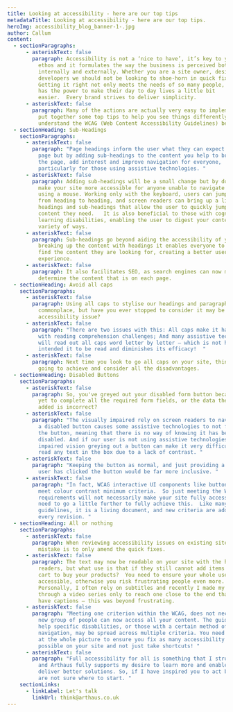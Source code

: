 ```yaml
---
title: Looking at accessibility - here are our top tips
metadataTitle: Looking at accessibility - here are our top tips.
heroImg: accessibility_blog_banner-1-.jpg
author: Callum
content:
  - sectionParagraphs:
      - asteriskText: false
        paragraph: Accessibility is not a ‘nice to have’, it’s key to your culture and
          ethos and it formulates the way the business is perceived both
          internally and externally. Whether you are a site owner, designers, or
          developers we should not be looking to shoe-horn in quick fixes.
          Getting it right not only meets the needs of so many people, but also
          has the power to make their day to day lives a little bit
          easier.  Every brand strives to deliver simplicity.
      - asteriskText: false
        paragraph: Many of the actions are actually very easy to implement.  So, we have
          put together some top tips to help you see things differently and to
          understand the WCAG (Web Content Accessibility Guidelines) better.
  - sectionHeading: Sub-Headings
    sectionParagraphs:
      - asteriskText: false
        paragraph: "Page headings inform the user what they can expect to find on the
          page but by adding sub-headings to the content you help to break up
          the page, add interest and improve navigation for everyone,
          particularly for those using assistive technologies. "
      - asteriskText: false
        paragraph: Adding sub-headings will be a small change but by doing so you will
          make your site more accessible for anyone unable to navigate webpages
          using a mouse. Working only with the keyboard, users can jump focus
          from heading to heading, and screen readers can bring up a list of
          headings and sub-headings that allow the user to quickly jump to the
          content they need.   It is also beneficial to those with cognitive and
          learning disabilities, enabling the user to digest your content in a
          variety of ways.
      - asteriskText: false
        paragraph: Sub-headings go beyond aiding the accessibility of your site, by
          breaking up the content with headings it enables everyone to quickly
          find the content they are looking for, creating a better user
          experience.
      - asteriskText: false
        paragraph: It also facilitates SEO, as search engines can now more easily
          determine the content that is on each page.
  - sectionHeading: Avoid all caps
    sectionParagraphs:
      - asteriskText: false
        paragraph: Using all caps to stylise our headings and paragraphs has become
          commonplace, but have you ever stopped to consider it may be an
          accessibility issue?
      - asteriskText: false
        paragraph: "There are two issues with this: All caps make it harder for anyone
          with reading comprehension challenges; And many assistive technologies
          will read out all caps word letter by letter – which is not how you
          intended it to be read and diminishes its efficacy!  "
      - asteriskText: false
        paragraph: Next time you look to go all caps on your site, think about what it’s
          going to achieve and consider all the disadvantages.
  - sectionHeading: Disabled Buttons
    sectionParagraphs:
      - asteriskText: false
        paragraph: So, you've greyed out your disabled form button because the user has
          yet to complete all the required form fields, or the data they have
          added is incorrect?
      - asteriskText: false
        paragraph: "The visually impaired rely on screen readers to navigate your site,
          a disabled button causes some assistive technologies to not focus on
          the button, meaning that there is no way of knowing it has been
          disabled. And if our user is not using assistive technologies but has
          impaired vision greying out a button can make it very difficult to
          read any text in the box due to a lack of contrast. "
      - asteriskText: false
        paragraph: "Keeping the button as normal, and just providing a message after the
          user has clicked the button would be far more inclusive. "
      - asteriskText: false
        paragraph: "In fact, WCAG interactive UI components like buttons do not need to
          meet colour contrast minimum criteria.  So just meeting the WCAG
          requirements will not necessarily make your site fully accessible, you
          need to go a little further to fully achieve this.  Like many
          guidelines, it is a living document, and new criteria are added with
          every revision. "
  - sectionHeading: All or nothing
    sectionParagraphs:
      - asteriskText: false
        paragraph: When reviewing accessibility issues on existing sites, a common
          mistake is to only amend the quick fixes.
      - asteriskText: false
        paragraph: The text may now be readable on your site with the help of assisted
          readers, but what use is that if they still cannot add items to their
          cart to buy your products?  You need to ensure your whole user path is
          accessible, otherwise you risk frustrating people even more.
          Personally, I often rely on subtitles and recently I made my way
          through a video series only to reach one close to the end that did not
          have captions – this was beyond frustrating.
      - asteriskText: false
        paragraph: "Meeting one criterion within the WCAG, does not necessarily mean a
          new group of people can now access all your content. The guidelines to
          help specific disabilities, or those with a certain method of
          navigation, may be spread across multiple criteria. You need to look
          at the whole picture to ensure you fix as many accessibility issues as
          possible on your site and not just take shortcuts! "
      - asteriskText: false
        paragraph: "Full accessibility for all is something that I strongly believe in,
          and Arthaus fully supports my desire to learn more and enable the team
          deliver better solutions. So, if I have inspired you to act but you
          are not sure where to start. "
    sectionLinks:
      - linkLabel: Let's talk
        linkUrl: think@arthaus.co.uk
---
```

